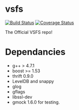 vsfs
====

[![Build Status](https://travis-ci.org/vsfs/vsfs.png?branch=master)](https://travis-ci.org/vsfs/vsfs)
[![Coverage Status](https://coveralls.io/repos/vsfs/vsfs/badge.png?branch=master)](https://coveralls.io/r/vsfs/vsfs?branch=master)

The Official VSFS repo!

# Dependancies

 - g++ > 4.7.1
 - boost >= 1.53
 - thrift 0.9.0
 - LevelDB and snappy
 - glog
 - gflags
 - libssl-dev
 - gmock 1.6.0 for testing.

